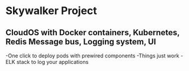 Skywalker Project
====================

CloudOS with Docker containers, Kubernetes, Redis Message bus, Logging system, UI
----------------------------------------------------------------------------------

-One click to deploy pods with prewired components
-Things just work 
-ELK stack to log your applications
